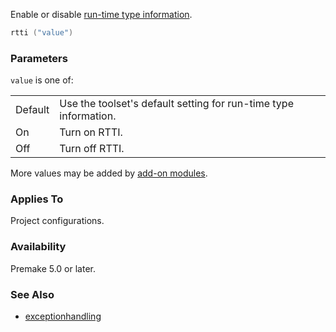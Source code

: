 Enable or disable [run-time type information](https://en.wikipedia.org/wiki/Run-time_type_information).

```lua
rtti ("value")
```

### Parameters ###

`value` is one of:

|         |                                                   |
|---------|---------------------------------------------------|
| Default | Use the toolset's default setting for run-time type information. |
| On      | Turn on RTTI.                                     |
| Off     | Turn off RTTI.                                    |

More values may be added by [add-on modules](Modules.md).


### Applies To ###

Project configurations.


### Availability ###

Premake 5.0 or later.


### See Also ###

* [exceptionhandling](exceptionhandling.md)
